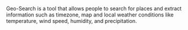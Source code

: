 Geo-Search is a tool that allows people to search for places and extract information such as timezone, map and local weather conditions like temperature, wind speed, humidity, and precipitation. 